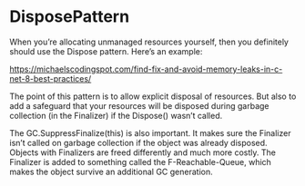 # DisposePattern
When you’re allocating unmanaged resources yourself, then you definitely should use the Dispose pattern. Here’s an example:

https://michaelscodingspot.com/find-fix-and-avoid-memory-leaks-in-c-net-8-best-practices/

The point of this pattern is to allow explicit disposal of resources. But also to add a safeguard that your resources will be disposed during garbage collection (in the Finalizer) if the Dispose() wasn’t called.

The GC.SuppressFinalize(this) is also important. It makes sure the Finalizer isn’t called on garbage collection if the object was already disposed. Objects with Finalizers are freed differently and much more costly. The Finalizer is added to something called the F-Reachable-Queue, which makes the object survive an additional GC generation. 
